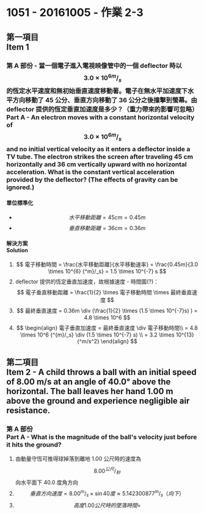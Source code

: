 # 1051 - 20161005 - 作業 2-3

## 第一項目<br>Item 1
### 第 A 部份 - 當一個電子進入電視映像管中的一個 deflector 時以 $$3.0 \times 10^{6} {^m}/_s$$ 的恆定水平速度和無初始垂直速度移動著。電子在無水平加速度下水平方向移動了 45 公分、垂直方向移動了 36 公分之後撞擊到螢幕。由 deflector 提供的恆定垂直加速度是多少？（重力帶來的影響可忽略）<br>Part A - An electron moves with a constant horizontal velocity of $$3.0 \times 10^{6} {^m}/_s$$ and no initial vertical velocity as it enters a deflector inside a TV tube. The electron strikes the screen after traveling 45 cm horizontally and 36 cm vertically upward with no horizontal acceleration. What is the constant vertical acceleration provided by the deflector? (The effects of gravity can be ignored.) 

#### 單位標準化
* $$ 水平移動距離 = 45cm = 0.45m $$
* $$ 垂直移動距離 = 36cm = 0.36m $$

#### 解決方案<br>Solution
1. $$ 電子移動時間 = \frac{水平移動距離}{水平移動速率} = \frac{0.45m}{3.0 \times 10^{6} {^m}/_s} = 1.5 \times 10^{-7} s $$
1. deflector 提供的恆定垂直加速度，故根據速度 - 時間圖(?)：  
$$ 
電子垂直移動距離 = \frac{1}{2} \times 電子移動時間 \times 最終垂直速度
$$
1. $$ 最終垂直速度 = 0.36m \div (\frac{1}{2} \times (1.5 \times 10^{-7}s) ) = 4.8 \times 10^6 $$
1. $$ \begin{align} 電子垂直加速度 = 最終垂直速度 \div 電子移動時間\\ 
= 4.8 \times 10^6 {^{m}/_s} \div (1.5 \times 10^{-7} s) \\ 
= 3.2 \times 10^{13} {^m/s^2} \end{align} $$

## 第二項目<br>Item 2 - A child throws a ball with an initial speed of 8.00 m/s at an angle of 40.0° above the horizontal. The ball leaves her hand 1.00 m above the ground and experience negligible air resistance.
### 第 A 部份<br>Part A - What is the magnitude of the ball's velocity just before it hits the ground?
1. 由動量守恆可推得球掉落到離地 1.00 公尺時的速度為 $$ 8.00 ^{公尺}/_{秒} $$ 向水平面下 40.0 度角方向
2. $$ 垂直方向速度 = 8.00 ^m/_s \times \sin{40 度} \approx 5.142300877 ^m/_s （向下） $$
3. $$ 高度 1.00 公尺時的墜落時間 = $$